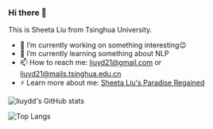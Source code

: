 ### Hi there 👋  

This is Sheeta Liu from Tsinghua University.

- 🔭 I’m currently working on something interesting😉  
- 🌱 I’m currently learning something about NLP  
- 📫 How to reach me: liuyd21@gmail.com or liuyd21@mails.tsinghua.edu.cn  
- ⚡ Learn more about me: [Sheeta Liu's Paradise Regained](https://liuydd.github.io/)  

![liuydd's GitHub stats](https://github-readme-stats.vercel.app/api?username=liuydd&show_icons=true&theme=tokyonight)  

![Top Langs](https://github-readme-stats.vercel.app/api/top-langs/?username=liuydd&layout=compact&theme=tokyonight)  


<!--
**liuydd/liuydd** is a ✨ _special_ ✨ repository because its `README.md` (this file) appears on your GitHub profile.

Here are some ideas to get you started:

- 🔭 I’m currently working on something interesting😉  
- 🌱 I’m currently learning something about NLP
- 👯 I’m looking to collaborate on ...
- 🤔 I’m looking for help with ...
- 💬 Ask me about ... 
- 📫 How to reach me: ...
- 😄 Pronouns: ...
- ⚡ Fun fact: ...
-->

